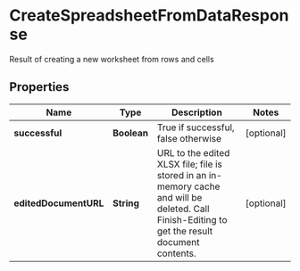 

# CreateSpreadsheetFromDataResponse

Result of creating a new worksheet from rows and cells
## Properties

Name | Type | Description | Notes
------------ | ------------- | ------------- | -------------
**successful** | **Boolean** | True if successful, false otherwise |  [optional]
**editedDocumentURL** | **String** | URL to the edited XLSX file; file is stored in an in-memory cache and will be deleted.  Call Finish-Editing to get the result document contents. |  [optional]



